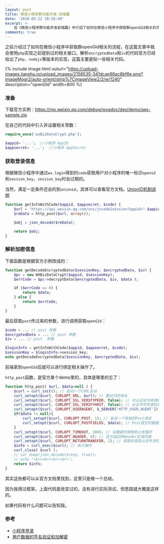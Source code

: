 ```yaml
---
layout: post
title: 微信小程序群功能开发-后端篇
date: '2018-03-22 18:28:49'
excerpt: >-
    在《微信小程序群功能开发前端篇》中介绍了如何在微信小程序中获取群openGId相关的流程，在这篇文章中我会使用`php`实现之前提到过的相关接口。
comments: true
---
```


之前介绍过了如何在微信小程序中获取群openGId相关的流程，在这篇文章中我会使用`php`实现之前提到过的相关接口。解析`encryptedData`和`iv`的代码官方已经给出了`php`、`nodejs`等版本的实现，这篇主要是贴一些相关代码。

{% include image.html outurl="https://upload-images.jianshu.io/upload_images/2158535-341dcae96ac8bf6e.png?imageMogr2/auto-orient/strip%7CimageView2/2/w/1240" description="openGId" width=800 %}

### 准备

下载官方实例：https://mp.weixin.qq.com/debug/wxadoc/dev/demo/aes-sample.zip

在自己的代码中引入并设置相关常数：
```php
require_once('wxBizDataCrypt.php');

$appid= '...';  //小程序 AppID
$appsecret= '...';  //小程序 AppSecret

```

### 获取登录信息

根据微信小程序中通过`wx.login`得到的`code`获取用户对小程序的唯一标识`openid`和`session_key`，`session_key`时会过期的。

当然，满足一定条件还会的到`unionid`，具体可以查看官方文档。[UnionID机制说明](https://mp.weixin.qq.com/debug/wxadoc/dev/api/uinionID.html)

```php
function getInfoWithCode($appid, $appsecret, $code) {
    $url = "https://api.weixin.qq.com/sns/jscode2session?appid=".$appid."&secret=".$appsecret."&js_code=".$code."&grant_type=authorization_code";
    $reData = http_post($url, array());

    $obj = json_decode($reData);

    return $obj;
}
```

### 解析加密信息

下面函数是根据官方示例改成的：

```php
function getDecodeEncryptedData($sessionKey, $encryptedData, $iv) {
    $pc = new WXBizDataCrypt($appid, $sessionKey);
    $errCode = $pc->decryptData($encryptedData, $iv, $data );

    if ($errCode == 0) {
        return $data;
    } else {
        return $errCode;
    }
}
```

最后获取`post`传过来的参数，进行调用获取`openGId`：

```php
$code = ... // post 参数
$encryptedData = ... // post 参数
$iv = ... // post  参数

$loginInfo = getInfoWithCode($appid, $appsecret, $code);
$sessionKey = $loginInfo->session_key;
echo getDecodeEncryptedData($sessionKey, $encryptedData, $iv);
```

前端拿到`openGId`后就可以进行绑定相关操作了。

`http_post`函数，是官方某个demo里的，具体是哪里的忘了：

```php
function http_post( $url, $data=null ) {
    $curl = curl_init(); // 启动一个CURL会话
    curl_setopt($curl, CURLOPT_URL, $url); // 要访问的地址
    curl_setopt($curl, CURLOPT_SSL_VERIFYPEER, false); // 对认证证书来源的检查
    curl_setopt($curl, CURLOPT_SSL_VERIFYHOST, false); // 从证书中检查SSL加密算法是否存在
    curl_setopt($curl, CURLOPT_USERAGENT, $_SERVER['HTTP_USER_AGENT']); // 模拟用户使用的浏览器
    if($data != null){
        curl_setopt($curl, CURLOPT_POST, 1); // 发送一个常规的Post请求
        curl_setopt($curl, CURLOPT_POSTFIELDS, $data); // Post提交的数据包
    }
    curl_setopt($curl, CURLOPT_TIMEOUT, 300); // 设置超时限制防止死循环
    curl_setopt($curl, CURLOPT_HEADER, 0); // 显示返回的Header区域内容
    curl_setopt($curl, CURLOPT_RETURNTRANSFER, 1); // 获取的信息以文件流的形式返回
    $info = curl_exec($curl); // 执行操作
    curl_close( $curl );
    // var_dump(json_decode($resp, true));
    // echo "<br><br><br><br>";
    return $info;
}
```

其实这些都可以从官方文档里找到，这里只是做一个总结。

因为我用过框架，上面代码是改变过的，没有进行实际测试，但思路就大概是这样的。

如果代码有什么问题可以告知我。

### 参考

- [小程序登录](https://mp.weixin.qq.com/debug/wxadoc/dev/api/api-login.html#wxchecksessionobject)
- [用户数据的签名验证和加解密](https://mp.weixin.qq.com/debug/wxadoc/dev/api/signature.html)

